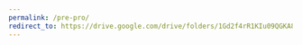 ```yaml
---
permalink: /pre-pro/
redirect_to: https://drive.google.com/drive/folders/1Gd2f4rR1KIu09QGKA8nd1FSKQBRcKkSW?usp=sharing
---
```

